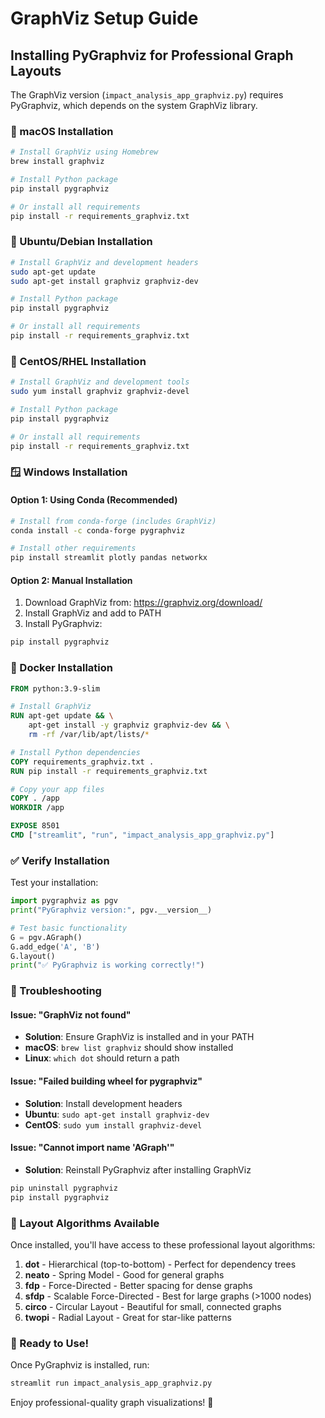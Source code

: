 # GraphViz Setup Guide

## Installing PyGraphviz for Professional Graph Layouts

The GraphViz version (`impact_analysis_app_graphviz.py`) requires PyGraphviz, which depends on the system GraphViz library.

### 🍎 macOS Installation

```bash
# Install GraphViz using Homebrew
brew install graphviz

# Install Python package
pip install pygraphviz

# Or install all requirements
pip install -r requirements_graphviz.txt
```

### 🐧 Ubuntu/Debian Installation

```bash
# Install GraphViz and development headers
sudo apt-get update
sudo apt-get install graphviz graphviz-dev

# Install Python package
pip install pygraphviz

# Or install all requirements
pip install -r requirements_graphviz.txt
```

### 🎯 CentOS/RHEL Installation

```bash
# Install GraphViz and development tools
sudo yum install graphviz graphviz-devel

# Install Python package
pip install pygraphviz

# Or install all requirements
pip install -r requirements_graphviz.txt
```

### 🪟 Windows Installation

#### Option 1: Using Conda (Recommended)
```bash
# Install from conda-forge (includes GraphViz)
conda install -c conda-forge pygraphviz

# Install other requirements
pip install streamlit plotly pandas networkx
```

#### Option 2: Manual Installation
1. Download GraphViz from: https://graphviz.org/download/
2. Install GraphViz and add to PATH
3. Install PyGraphviz:
```bash
pip install pygraphviz
```

### 🐳 Docker Installation

```dockerfile
FROM python:3.9-slim

# Install GraphViz
RUN apt-get update && \
    apt-get install -y graphviz graphviz-dev && \
    rm -rf /var/lib/apt/lists/*

# Install Python dependencies
COPY requirements_graphviz.txt .
RUN pip install -r requirements_graphviz.txt

# Copy your app files
COPY . /app
WORKDIR /app

EXPOSE 8501
CMD ["streamlit", "run", "impact_analysis_app_graphviz.py"]
```

### ✅ Verify Installation

Test your installation:

```python
import pygraphviz as pgv
print("PyGraphviz version:", pgv.__version__)

# Test basic functionality
G = pgv.AGraph()
G.add_edge('A', 'B')
G.layout()
print("✅ PyGraphviz is working correctly!")
```

### 🚨 Troubleshooting

#### Issue: "GraphViz not found"
- **Solution**: Ensure GraphViz is installed and in your PATH
- **macOS**: `brew list graphviz` should show installed
- **Linux**: `which dot` should return a path

#### Issue: "Failed building wheel for pygraphviz"
- **Solution**: Install development headers
- **Ubuntu**: `sudo apt-get install graphviz-dev`
- **CentOS**: `sudo yum install graphviz-devel`

#### Issue: "Cannot import name 'AGraph'"
- **Solution**: Reinstall PyGraphviz after installing GraphViz
```bash
pip uninstall pygraphviz
pip install pygraphviz
```

### 🎨 Layout Algorithms Available

Once installed, you'll have access to these professional layout algorithms:

1. **dot** - Hierarchical (top-to-bottom) - Perfect for dependency trees
2. **neato** - Spring Model - Good for general graphs
3. **fdp** - Force-Directed - Better spacing for dense graphs  
4. **sfdp** - Scalable Force-Directed - Best for large graphs (>1000 nodes)
5. **circo** - Circular Layout - Beautiful for small, connected graphs
6. **twopi** - Radial Layout - Great for star-like patterns

### 🚀 Ready to Use!

Once PyGraphviz is installed, run:

```bash
streamlit run impact_analysis_app_graphviz.py
```

Enjoy professional-quality graph visualizations! 🎯
